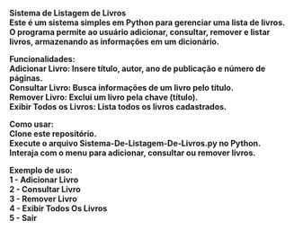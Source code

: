<strong>Sistema de Listagem de Livros<strong><br>
Este é um sistema simples em Python para gerenciar uma lista de livros. O programa permite ao usuário adicionar, consultar, remover e listar livros, armazenando as informações em um dicionário.

<strong>Funcionalidades:<strong><br>
Adicionar Livro: Insere título, autor, ano de publicação e número de páginas.<br>
Consultar Livro: Busca informações de um livro pelo título.<br>
Remover Livro: Exclui um livro pela chave (título).<br>
Exibir Todos os Livros: Lista todos os livros cadastrados.<br>

<strong>Como usar:<strong><br>
Clone este repositório.<br>
Execute o arquivo Sistema-De-Listagem-De-Livros.py no Python.<br>
Interaja com o menu para adicionar, consultar ou remover livros.<br>

<strong>Exemplo de uso:<strong> <br>
1 - Adicionar Livro<br>
2 - Consultar Livro<br>
3 - Remover Livro<br>
4 - Exibir Todos Os Livros<br>
5 - Sair<br>
